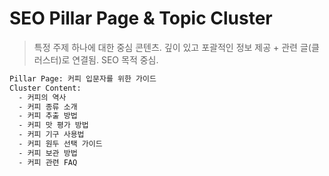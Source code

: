 # SEO Pillar Page & Topic Cluster

> 특정 주제 하나에 대한 중심 콘텐츠. 깊이 있고 포괄적인 정보 제공 + 관련 글(클러스터)로 연결됨. SEO 목적 중심.

```txt
Pillar Page: 커피 입문자를 위한 가이드
Cluster Content:
  - 커피의 역사
  - 커피 종류 소개
  - 커피 추출 방법
  - 커피 맛 평가 방법
  - 커피 기구 사용법
  - 커피 원두 선택 가이드
  - 커피 보관 방법
  - 커피 관련 FAQ
```
